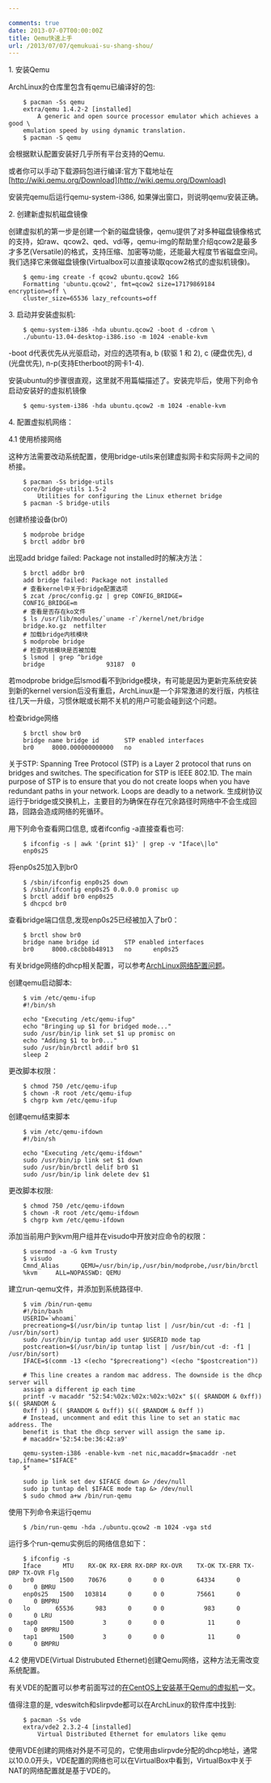 ```yaml
---

comments: true
date: 2013-07-07T00:00:00Z
title: Qemu快速上手
url: /2013/07/07/qemukuai-su-shang-shou/
---
```


1\. 安装Qemu

ArchLinux的仓库里包含有qemu已编译好的包:

```
	$ pacman -Ss qemu
	extra/qemu 1.4.2-2 [installed]
	    A generic and open source processor emulator which achieves a good \
	emulation speed by using dynamic translation.
	$ pacman -S qemu
```

会根据默认配置安装好几乎所有平台支持的Qemu.

或者你可以手动下载源码包进行编译:官方下载地址在[http://wiki.qemu.org/Download](http://wiki.qemu.org/Download)

安装完qemu后运行qemu-system-i386, 如果弹出窗口，则说明qemu安装正确。

2\. 创建新虚拟机磁盘镜像

创建虚拟机的第一步是创建一个新的磁盘镜像，qemu提供了对多种磁盘镜像格式的支持，如raw、qcow2、qed、vdi等，qemu-img的帮助里介绍qcow2是最多才多艺(Versatile)的格式，支持压缩、加密等功能，还能最大程度节省磁盘空间。我们选择它来做磁盘镜像(Virtualbox可以直接读取qcow2格式的虚拟机镜像)。

```
	$ qemu-img create -f qcow2 ubuntu.qcow2 16G
	Formatting 'ubuntu.qcow2', fmt=qcow2 size=17179869184 encryption=off \
	cluster_size=65536 lazy_refcounts=off 
```

3\. 启动并安装虚拟机:

```
	$ qemu-system-i386 -hda ubuntu.qcow2 -boot d -cdrom \
	./ubuntu-13.04-desktop-i386.iso -m 1024 -enable-kvm
```

-boot d代表优先从光驱启动，对应的选项有a, b (软驱 1 和 2), c (硬盘优先), d (光盘优先), n-p(支持Etherboot的网卡1-4).

安装ubuntu的步骤很直观，这里就不用篇幅描述了。安装完毕后，使用下列命令启动安装好的虚拟机镜像

```
	$ qemu-system-i386 -hda ubuntu.qcow2 -m 1024 -enable-kvm
```

4\. 配置虚拟机网络：

4\.1 使用桥接网络

这种方法需要改动系统配置，使用bridge-utils来创建虚拟网卡和实际网卡之间的桥接。

```
	$ pacman -Ss bridge-utils
	core/bridge-utils 1.5-2
	    Utilities for configuring the Linux ethernet bridge
	$ pacman -S bridge-utils
```

创建桥接设备(br0)

```
	$ modprobe bridge
	$ brctl addbr br0
```

出现add bridge failed: Package not installed时的解决方法：

```
	$ brctl addbr br0
	add bridge failed: Package not installed
	# 查看kernel中关于bridge配置选项
	$ zcat /proc/config.gz | grep CONFIG_BRIDGE=
	CONFIG_BRIDGE=m
	# 查看是否存在ko文件
	$ ls /usr/lib/modules/`uname -r`/kernel/net/bridge
	bridge.ko.gz  netfilter
	# 加载bridge内核模块
	$ modprobe bridge
	# 检查内核模块是否被加载
	$ lsmod | grep ^bridge
	bridge                 93187  0 
```

若modprobe bridge后lsmod看不到bridge模块，有可能是因为更新完系统安装到新的kernel version后没有重启，ArchLinux是一个非常激进的发行版，内核往往几天一升级，习惯休眠或长期不关机的用户可能会碰到这个问题。

检查bridge网络

```
	$ brctl show br0
	bridge name	bridge id		STP enabled	interfaces
	br0		8000.000000000000	no
```

关于STP:
Spanning Tree Protocol (STP) is a Layer 2 protocol that runs on bridges and
switches. The specification for STP is IEEE 802.1D. The main purpose of STP is
to ensure that you do not create loops when you have redundant paths in your
network. Loops are deadly to a network.
生成树协议运行于bridge或交换机上，主要目的为确保在存在冗余路径时网络中不会生成回路，回路会造成网络的死循环。

用下列命令查看网口信息, 或者ifconfig -a直接查看也可:

```
	$ ifconfig -s | awk '{print $1}' | grep -v "Iface\|lo"
	enp0s25
```

将enp0s25加入到br0

```
	$ /sbin/ifconfig enp0s25 down
	$ /sbin/ifconfig enp0s25 0.0.0.0 promisc up
	$ brctl addif br0 enp0s25
	$ dhcpcd br0
```

查看bridge端口信息,发现enp0s25已经被加入了br0：

```
	$ brctl show br0
	bridge name	bridge id		STP enabled	interfaces
	br0		8000.c8cbb8b48913	no		enp0s25
```

有关bridge网络的dhcp相关配置，可以参考[ArchLinux网络配置问题](http://Tomcat.no-ip.biz/blog/2013/07/07/archlinuxwang-luo-pei-zhi-wen-ti/)。


创建qemu启动脚本:

```
	$ vim /etc/qemu-ifup
	#!/bin/sh
	  
	echo "Executing /etc/qemu-ifup"
	echo "Bringing up $1 for bridged mode..."
	sudo /usr/bin/ip link set $1 up promisc on
	echo "Adding $1 to br0..."
	sudo /usr/bin/brctl addif br0 $1
	sleep 2
```

更改脚本权限：

```
	$ chmod 750 /etc/qemu-ifup 
	$ chown -R root /etc/qemu-ifup 
	$ chgrp kvm /etc/qemu-ifup 
```

创建qemu结束脚本

```
	$ vim /etc/qemu-ifdown
	#!/bin/sh
	 
	echo "Executing /etc/qemu-ifdown"
	sudo /usr/bin/ip link set $1 down
	sudo /usr/bin/brctl delif br0 $1
	sudo /usr/bin/ip link delete dev $1
```

更改脚本权限:

```
	$ chmod 750 /etc/qemu-ifdown 
	$ chown -R root /etc/qemu-ifdown 
	$ chgrp kvm /etc/qemu-ifdown 
```

添加当前用户到kvm用户组并在visudo中开放对应命令的权限：

```
	$ usermod -a -G kvm Trusty
	$ visudo
	Cmnd_Alias      QEMU=/usr/bin/ip,/usr/bin/modprobe,/usr/bin/brctl
	%kvm     ALL=NOPASSWD: QEMU
```

建立run-qemu文件，并添加到系统路径中.

```
	$ vim /bin/run-qemu
	#!/bin/bash
	USERID=`whoami`
	precreationg=$(/usr/bin/ip tuntap list | /usr/bin/cut -d: -f1 | /usr/bin/sort)
	sudo /usr/bin/ip tuntap add user $USERID mode tap
	postcreation=$(/usr/bin/ip tuntap list | /usr/bin/cut -d: -f1 | /usr/bin/sort)
	IFACE=$(comm -13 <(echo "$precreationg") <(echo "$postcreation"))
	
	# This line creates a random mac address. The downside is the dhcp server will
	assign a different ip each time
	printf -v macaddr "52:54:%02x:%02x:%02x:%02x" $(( $RANDOM & 0xff)) $(( $RANDOM &
	0xff )) $(( $RANDOM & 0xff)) $(( $RANDOM & 0xff ))
	# Instead, uncomment and edit this line to set an static mac address. The
	benefit is that the dhcp server will assign the same ip.
	# macaddr='52:54:be:36:42:a9'
	  
	qemu-system-i386 -enable-kvm -net nic,macaddr=$macaddr -net tap,ifname="$IFACE"
	$*
	  
	sudo ip link set dev $IFACE down &> /dev/null
	sudo ip tuntap del $IFACE mode tap &> /dev/null 
	$ sudo chmod a+w /bin/run-qemu
```

使用下列命令来运行qemu

```
	$ /bin/run-qemu -hda ./ubuntu.qcow2 -m 1024 -vga std
```

运行多个run-qemu实例后的网络信息如下：

```
	$ ifconfig -s
	Iface      MTU    RX-OK RX-ERR RX-DRP RX-OVR    TX-OK TX-ERR TX-DRP TX-OVR Flg
	br0       1500    70676      0      0 0         64334      0      0      0 BMRU
	enp0s25   1500   103814      0      0 0         75661      0      0      0 BMPRU
	lo       65536      983      0      0 0           983      0      0      0 LRU
	tap0      1500        3      0      0 0            11      0      0      0 BMPRU
	tap1      1500        3      0      0 0            11      0      0      0 BMPRU
```

	
4\.2 使用VDE(Virtual Distrubuted Ethernet)创建Qemu网络，这种方法无需改变系统配置。

有关VDE的配置可以参考前面写过的[在CentOS上安装基于Qemu的虚拟机](http://Tomcat.no-ip.biz/blog/2013/07/04/zai-centosshang-an-zhuang-ji-yu-qemude-xu-ni-ji/)一文。

值得注意的是, vdeswitch和slirpvde都可以在ArchLinux的软件库中找到:

```
	$ pacman -Ss vde
	extra/vde2 2.3.2-4 [installed]
	    Virtual Distributed Ethernet for emulators like qemu
```

使用VDE创建的网络对外是不可见的，它使用由slirpvde分配的dhcp地址，通常以10.0.0开头，VDE配置的网络也可以在VirtualBox中看到，VirtualBox中关于NAT的网络配置就是基于VDE的。
